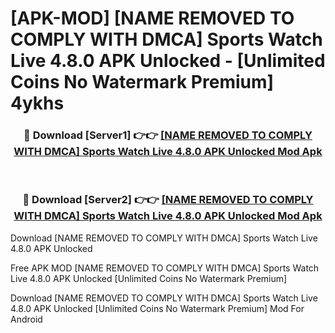 # [APK-MOD] [NAME REMOVED TO COMPLY WITH DMCA] Sports  Watch Live 4.8.0 APK Unlocked - [Unlimited Coins No Watermark Premium] 4ykhs



<div align="center">
<h3>🔴 Download [Server1] 👉👉 <a href="https://momento.my/?title=[NAME_REMOVED_TO_COMPLY_WITH_DMCA]_Sports__Watch_Live_4.8.0_APK_Unlocked">[NAME REMOVED TO COMPLY WITH DMCA] Sports  Watch Live 4.8.0 APK Unlocked Mod Apk</a></h3><br>

<h3>🔴 Download [Server2] 👉👉 <a href="https://momento.my/?title=[NAME_REMOVED_TO_COMPLY_WITH_DMCA]_Sports__Watch_Live_4.8.0_APK_Unlocked">[NAME REMOVED TO COMPLY WITH DMCA] Sports  Watch Live 4.8.0 APK Unlocked Mod Apk</a></h3>
</div>



Download [NAME REMOVED TO COMPLY WITH DMCA] Sports  Watch Live 4.8.0 APK Unlocked 

Free APK MOD [NAME REMOVED TO COMPLY WITH DMCA] Sports  Watch Live 4.8.0 APK Unlocked [Unlimited Coins No Watermark Premium]

Download [NAME REMOVED TO COMPLY WITH DMCA] Sports  Watch Live 4.8.0 APK Unlocked [Unlimited Coins No Watermark Premium] Mod For Android
